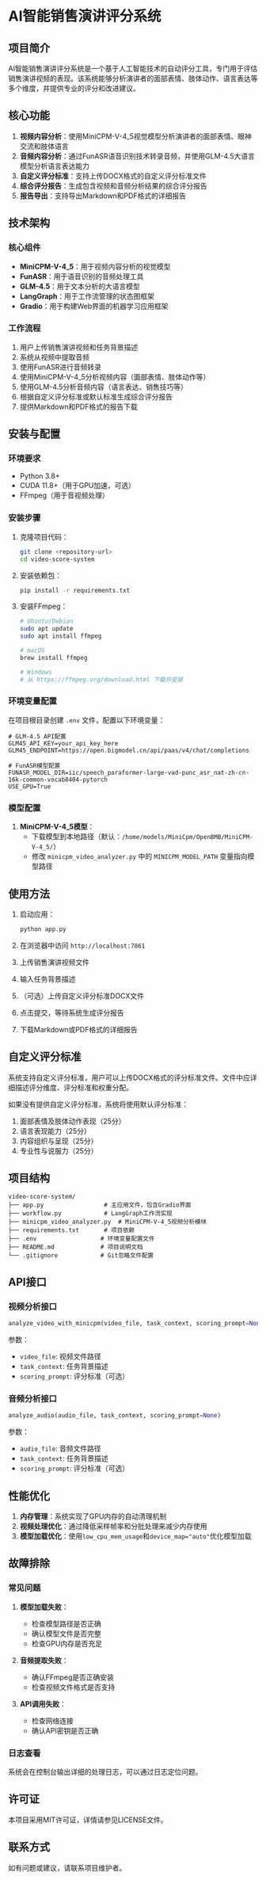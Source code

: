 # AI智能销售演讲评分系统

## 项目简介

AI智能销售演讲评分系统是一个基于人工智能技术的自动评分工具，专门用于评估销售演讲视频的表现。该系统能够分析演讲者的面部表情、肢体动作、语言表达等多个维度，并提供专业的评分和改进建议。

## 核心功能

1. **视频内容分析**：使用MiniCPM-V-4_5视觉模型分析演讲者的面部表情、眼神交流和肢体语言
2. **音频内容分析**：通过FunASR语音识别技术转录音频，并使用GLM-4.5大语言模型分析语言表达能力
3. **自定义评分标准**：支持上传DOCX格式的自定义评分标准文件
4. **综合评分报告**：生成包含视频和音频分析结果的综合评分报告
5. **报告导出**：支持导出Markdown和PDF格式的详细报告

## 技术架构

### 核心组件

- **MiniCPM-V-4_5**：用于视频内容分析的视觉模型
- **FunASR**：用于语音识别的音频处理工具
- **GLM-4.5**：用于文本分析的大语言模型
- **LangGraph**：用于工作流管理的状态图框架
- **Gradio**：用于构建Web界面的机器学习应用框架

### 工作流程

1. 用户上传销售演讲视频和任务背景描述
2. 系统从视频中提取音频
3. 使用FunASR进行音频转录
4. 使用MiniCPM-V-4_5分析视频内容（面部表情、肢体动作等）
5. 使用GLM-4.5分析音频内容（语言表达、销售技巧等）
6. 根据自定义评分标准或默认标准生成综合评分报告
7. 提供Markdown和PDF格式的报告下载

## 安装与配置

### 环境要求

- Python 3.8+
- CUDA 11.8+（用于GPU加速，可选）
- FFmpeg（用于音视频处理）

### 安装步骤

1. 克隆项目代码：
   ```bash
   git clone <repository-url>
   cd video-score-system
   ```

2. 安装依赖包：
   ```bash
   pip install -r requirements.txt
   ```

3. 安装FFmpeg：
   ```bash
   # Ubuntu/Debian
   sudo apt update
   sudo apt install ffmpeg
   
   # macOS
   brew install ffmpeg
   
   # Windows
   # 从 https://ffmpeg.org/download.html 下载并安装
   ```

### 环境变量配置

在项目根目录创建 `.env` 文件，配置以下环境变量：

```env
# GLM-4.5 API配置
GLM45_API_KEY=your_api_key_here
GLM45_ENDPOINT=https://open.bigmodel.cn/api/paas/v4/chat/completions

# FunASR模型配置
FUNASR_MODEL_DIR=iic/speech_paraformer-large-vad-punc_asr_nat-zh-cn-16k-common-vocab8404-pytorch
USE_GPU=True
```

### 模型配置

1. **MiniCPM-V-4_5模型**：
   - 下载模型到本地路径（默认：`/home/models/MiniCpm/OpenBMB/MiniCPM-V-4_5/`）
   - 修改 `minicpm_video_analyzer.py` 中的 `MINICPM_MODEL_PATH` 变量指向模型路径

## 使用方法

1. 启动应用：
   ```bash
   python app.py
   ```

2. 在浏览器中访问 `http://localhost:7861`

3. 上传销售演讲视频文件

4. 输入任务背景描述

5. （可选）上传自定义评分标准DOCX文件

6. 点击提交，等待系统生成评分报告

7. 下载Markdown或PDF格式的详细报告

## 自定义评分标准

系统支持自定义评分标准，用户可以上传DOCX格式的评分标准文件。文件中应详细描述评分维度、评分标准和权重分配。

如果没有提供自定义评分标准，系统将使用默认评分标准：
1. 面部表情及肢体动作表现（25分）
2. 语言表现能力（25分）
3. 内容组织与呈现（25分）
4. 专业性与说服力（25分）

## 项目结构

```
video-score-system/
├── app.py                 # 主应用文件，包含Gradio界面
├── workflow.py            # LangGraph工作流实现
├── minicpm_video_analyzer.py  # MiniCPM-V-4_5视频分析模块
├── requirements.txt       # 项目依赖
├── .env                  # 环境变量配置文件
├── README.md             # 项目说明文档
└── .gitignore            # Git忽略文件配置
```

## API接口

### 视频分析接口

```python
analyze_video_with_minicpm(video_file, task_context, scoring_prompt=None)
```

参数：
- `video_file`: 视频文件路径
- `task_context`: 任务背景描述
- `scoring_prompt`: 评分标准（可选）

### 音频分析接口

```python
analyze_audio(audio_file, task_context, scoring_prompt=None)
```

参数：
- `audio_file`: 音频文件路径
- `task_context`: 任务背景描述
- `scoring_prompt`: 评分标准（可选）

## 性能优化

1. **内存管理**：系统实现了GPU内存的自动清理机制
2. **视频处理优化**：通过降低采样帧率和分批处理来减少内存使用
3. **模型加载优化**：使用`low_cpu_mem_usage`和`device_map="auto"`优化模型加载

## 故障排除

### 常见问题

1. **模型加载失败**：
   - 检查模型路径是否正确
   - 确认模型文件是否完整
   - 检查GPU内存是否充足

2. **音频提取失败**：
   - 确认FFmpeg是否正确安装
   - 检查视频文件格式是否支持

3. **API调用失败**：
   - 检查网络连接
   - 确认API密钥是否正确

### 日志查看

系统会在控制台输出详细的处理日志，可以通过日志定位问题。

## 许可证

本项目采用MIT许可证，详情请参见LICENSE文件。

## 联系方式

如有问题或建议，请联系项目维护者。